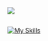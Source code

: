 <div> 
  <a href="https://www.linkedin.com/in/viniciusrmenezes" target="_blank"><img src="https://img.shields.io/badge/-LinkedIn-%230077B5?style=for-the-badge&logo=linkedin&logoColor=white" target="_blank"></a> 
</div>

##
 
[![My Skills](https://skillicons.dev/icons?i=ts,react,redux,nodejs,nestjs,dotnet,mongodb,mysql,git,docker,aws,firebase,vscode)](https://skillicons.dev)
